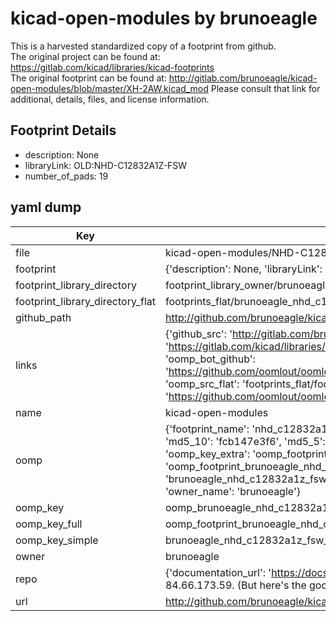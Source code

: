 # kicad-open-modules by brunoeagle  
This is a harvested standardized copy of a footprint from github.  
The original project can be found at:  
https://gitlab.com/kicad/libraries/kicad-footprints  
The original footprint can be found at:
http://gitlab.com/brunoeagle/kicad-open-modules/blob/master/XH-2AW.kicad_mod
Please consult that link for additional, details, files, and license information.  
## Footprint Details
* description: None  
* libraryLink: OLD:NHD-C12832A1Z-FSW  
* number_of_pads: 19  
## yaml dump  
| Key | Value |  
| --- | --- |  
| file | kicad-open-modules/NHD-C12832A1Z-FSW.kicad_mod |  
| footprint | {'description': None, 'libraryLink': 'OLD:NHD-C12832A1Z-FSW', 'number_of_pads': 19} |  
| footprint_library_directory | footprint_library_owner/brunoeagle_kicad-open-modules |  
| footprint_library_directory_flat | footprints_flat/brunoeagle_nhd_c12832a1z_fsw_nhd_c12832a1z_fsw/working |  
| github_path | http://github.com/brunoeagle/kicad-open-modules/blob/master/NHD-C12832A1Z-FSW.kicad_mod |  
| links | {'github_src': 'http://gitlab.com/brunoeagle/kicad-open-modules/blob/master/XH-2AW.kicad_mod', 'github_src_repo': 'https://gitlab.com/kicad/libraries/kicad-footprints', 'oomp_bot': 'footprints/brunoeagle_nhd_c12832a1z_fsw_nhd_c12832a1z_fsw/working', 'oomp_bot_github': 'https://github.com/oomlout/oomlout_oomp_footprint_bot/tree/main/footprints/brunoeagle_nhd_c12832a1z_fsw_nhd_c12832a1z_fsw/working', 'oomp_src_flat': 'footprints_flat/footprints_flat/brunoeagle_nhd_c12832a1z_fsw_nhd_c12832a1z_fsw/working', 'oomp_src_flat_github': 'https://github.com/oomlout/oomlout_oomp_footprint_src/tree/main/footprints_flat/brunoeagle_nhd_c12832a1z_fsw_nhd_c12832a1z_fsw/working'} |  
| name | kicad-open-modules |  
| oomp | {'footprint_name': 'nhd_c12832a1z_fsw', 'library_name': 'nhd_c12832a1z_fsw_kicad_mod', 'md5': 'fcb147e3f6694061f0183a70c2e0c4ee', 'md5_10': 'fcb147e3f6', 'md5_5': 'fcb14', 'md5_6': 'fcb147', 'oomp_key': 'oomp_brunoeagle_nhd_c12832a1z_fsw_nhd_c12832a1z_fsw', 'oomp_key_extra': 'oomp_footprint_brunoeagle_nhd_c12832a1z_fsw_nhd_c12832a1z_fsw', 'oomp_key_full': 'oomp_footprint_brunoeagle_nhd_c12832a1z_fsw_nhd_c12832a1z_fsw_fcb147', 'oomp_key_simple': 'brunoeagle_nhd_c12832a1z_fsw_nhd_c12832a1z_fsw', 'original_filename': 'kicad-open-modules/NHD-C12832A1Z-FSW.kicad_mod', 'owner_name': 'brunoeagle'} |  
| oomp_key | oomp_brunoeagle_nhd_c12832a1z_fsw_nhd_c12832a1z_fsw |  
| oomp_key_full | oomp_footprint_brunoeagle_nhd_c12832a1z_fsw_nhd_c12832a1z_fsw |  
| oomp_key_simple | brunoeagle_nhd_c12832a1z_fsw_nhd_c12832a1z_fsw |  
| owner | brunoeagle |  
| repo | {'documentation_url': 'https://docs.github.com/rest/overview/resources-in-the-rest-api#rate-limiting', 'message': "API rate limit exceeded for 84.66.173.59. (But here's the good news: Authenticated requests get a higher rate limit. Check out the documentation for more details.)"} |  
| url | http://github.com/brunoeagle/kicad-open-modules |  

